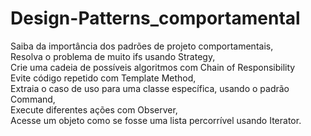 ﻿# Design-Patterns_comportamental
Saiba da importância dos padrões de projeto comportamentais,
<br />Resolva o problema de muito ifs usando Strategy,
<br />Crie uma cadeia de possíveis algoritmos com Chain of Responsibility
<br />Evite código repetido com Template Method,
<br />Extraia o caso de uso para uma classe específica, usando o padrão Command,
<br />Execute diferentes ações com Observer,
<br />Acesse um objeto como se fosse uma lista percorrível usando Iterator.
